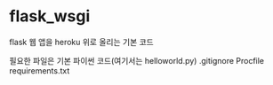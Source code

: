 # flask_wsgi
flask 웹 앱을 heroku 위로 올리는 기본 코드

필요한 파일은 기본 파이썬 코드(여기서는 helloworld.py)
.gitignore
Procfile
requirements.txt

